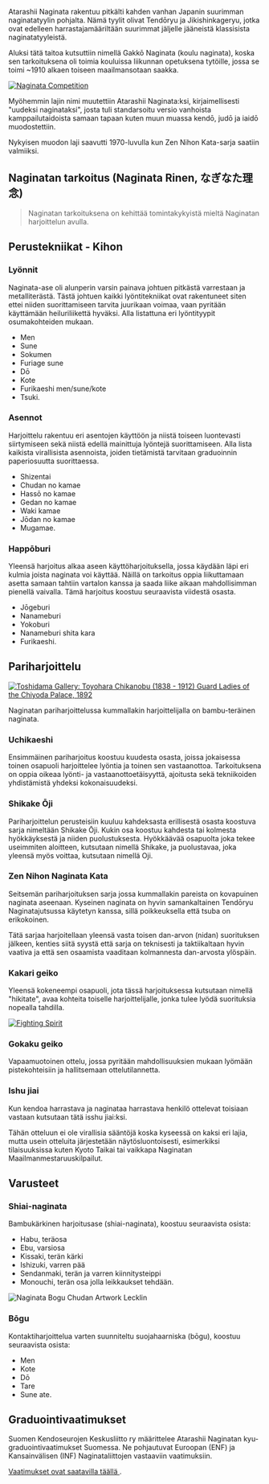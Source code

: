 
Atarashii Naginata rakentuu pitkälti kahden vanhan Japanin suurimman
naginatatyylin pohjalta. Nämä tyylit olivat Tendōryu ja Jikishinkageryu,
jotka ovat edelleen harrastajamääriltään suurimmat jäljelle jääneistä
klassisista naginatatyyleistä.

Aluksi tätä taitoa kutsuttiin nimellä Gakkō Naginata (koulu naginata), koska sen
tarkoituksena oli toimia kouluissa liikunnan opetuksena tytöille, jossa
se toimi ~1910 alkaen toiseen maailmansotaan saakka.

[![Naginata
Competition](http://farm7.staticflickr.com/6231/6282661367_12b51920c4_m.jpg)
](http://flickr.com/photos/96248369@N00/6282661367 "Naginata Competition / ethics_gradient")

Myöhemmin lajin nimi muutettiin Atarashii Naginata:ksi, kirjaimellisesti "uudeksi naginataksi",
josta tuli standarsoitu versio vanhoista kamppailutaidoista samaan tapaan kuten muun muassa kendō, judō ja
iaidō muodostettiin.

Nykyisen muodon  laji saavutti 1970-luvulla kun Zen Nihon Kata-sarja saatiin valmiiksi.

## Naginatan tarkoitus (Naginata Rinen, なぎなた理念)

> Naginatan tarkoituksena on kehittää tomintakykyistä mieltä Naginatan harjoittelun avulla.

## Perustekniikat - Kihon

### Lyönnit

Naginata-ase oli alunperin varsin painava johtuen pitkästä varrestaan ja
metalliterästä. Tästä johtuen kaikki lyöntitekniikat ovat rakentuneet
siten ettei niiden suorittamiseen tarvita juurikaan voimaa, vaan
pyritään käyttämään heiluriliikettä hyväksi. Alla listattuna eri
lyöntityypit osumakohteiden mukaan.

-   Men
-   Sune
-   Sokumen
-   Furiage sune
-   Dō
-   Kote
-   Furikaeshi men/sune/kote
-   Tsuki.

### Asennot

Harjoittelu rakentuu eri asentojen käyttöön ja niistä toiseen
luontevasti siirtymiseen sekä niistä edellä mainittuja lyöntejä
suorittamiseen. Alla lista kaikista virallisista asennoista, joiden
tietämistä tarvitaan graduoinnin paperiosuutta suorittaessa.

-   Shizentai
-   Chudan no kamae
-   Hassō no kamae
-   Gedan no kamae
-   Waki kamae
-   Jōdan no kamae
-   Mugamae.

### Happōburi

Yleensä harjoitus alkaa aseen käyttöharjoituksella, jossa käydään läpi
eri kulmia joista naginata voi käyttää. Näillä on tarkoitus oppia
liikuttamaan asetta samaan tahtiin vartalon kanssa ja saada liike aikaan
mahdollisimman pienellä vaivalla. Tämä harjoitus koostuu seuraavista
viidestä osasta.

-   Jōgeburi
-   Nanameburi
-   Yokoburi
-   Nanameburi shita kara
-   Furikaeshi.

## Pariharjoittelu

[![Toshidama Gallery: Toyohara Chikanobu (1838 - 1912) Guard Ladies of the Chiyoda Palace,
1892](http://farm9.staticflickr.com/8107/8453641906_8f54ca9720_m.jpg)
](http://www.flickr.com/photos/toshidama-gallery/8453641906 "Toshidama Gallery: Toyohara Chikanobu (1838 - 1912) Guard Ladies of the Chiyoda Palace, 1892 / Alex Faulkner")

Naginatan pariharjoittelussa kummallakin harjoittelijalla on bambu-teräinen naginata.

### Uchikaeshi

Ensimmäinen pariharjoitus koostuu kuudesta osasta, joissa jokaisessa
toinen osapuoli harjoittelee lyöntia ja toinen sen vastaanottoa.
Tarkoituksena on oppia oikeaa lyönti- ja vastaanottoetäisyyttä,
ajoitusta sekä tekniikoiden yhdistämistä yhdeksi kokonaisuudeksi.

### Shikake Ōji

Pariharjoittelun perusteisiin kuuluu kahdeksasta erillisestä osasta koostuva sarja nimeltään
Shikake Ōji. Kukin osa koostuu kahdesta tai kolmesta hyökkäyksestä ja niiden puolustuksesta.
Hyökkäävää osapuolta joka tekee useimmiten aloitteen, kutsutaan nimellä Shikake, ja puolustavaa,
joka yleensä myös voittaa, kutsutaan nimellä Oji.

### Zen Nihon Naginata Kata

Seitsemän pariharjoituksen sarja jossa kummallakin pareista on
kovapuinen naginata aseenaan. Kyseinen naginata on hyvin samankaltainen
Tendōryu Naginatajutsussa käytetyn kanssa, sillä poikkeuksella että tsuba on erikokoinen.

Tätä sarjaa harjoitellaan yleensä vasta toisen dan-arvon (nidan) suorituksen jälkeen,
kenties siitä syystä että sarja on teknisesti ja taktiikaltaan hyvin vaativa ja että sen
osaamista vaaditaan kolmannesta dan-arvosta ylöspäin.

### Kakari geiko

Yleensä kokeneempi osapuoli, jota tässä harjoituksessa kutsutaan nimellä "hikitate",
avaa kohteita toiselle harjoittelijalle, jonka tulee lyödä suorituksia nopealla tahdilla.

[![Fighting
Spirit](http://farm8.staticflickr.com/7036/7040969153_c884abd640_m.jpg)
](http://flickr.com/photos/31676563@N05/7040969153 "Fighting Spirit / Teruhide Tomori")

### Gokaku geiko

Vapaamuotoinen ottelu, jossa pyritään mahdollisuuksien mukaan lyömään pistekohteisiin ja hallitsemaan
ottelutilannetta.

### Ishu jiai

Kun kendoa harrastava ja naginataa harrastava henkilö ottelevat toisiaan
vastaan kutsutaan tätä isshu jiai:ksi.

Tähän otteluun ei ole virallisia sääntöjä koska kyseessä on kaksi eri
lajia, mutta usein otteluita järjestetään näytösluontoisesti, esimerkiksi tilaisuuksissa kuten
Kyoto Taikai tai vaikkapa Naginatan Maailmanmestaruuskilpailut.

## Varusteet

### Shiai-naginata

Bambukärkinen harjoitusase (shiai-naginata), koostuu seuraavista osista:

-   Habu, teräosa
-   Ebu, varsiosa
-   Kissaki, terän kärki
-   Ishizuki, varren pää
-   Sendanmaki, terän ja varren kiinnitysteippi
-   Monouchi, terän osa jolla leikkaukset tehdään.

![Naginata Bogu Chudan Artwork
Lecklin](/img/naginata-bogu-chudan-artwork-lecklin.png)

### Bōgu

Kontaktiharjoittelua varten suunniteltu suojahaarniska (bōgu), koostuu
seuraavista osista:

-   Men
-   Kote
-   Dō
-   Tare
-   Sune ate.

## Graduointivaatimukset

Suomen Kendoseurojen Keskusliitto ry määrittelee Atarashii Naginatan
kyu-graduointivaatimukset Suomessa. Ne pohjautuvat Euroopan (ENF) ja
Kansainvälisen (INF) Naginataliittojen vastaaviin vaatimuksiin.

[Vaatimukset ovat saatavilla täällä
](https://github.com/paazmaya/naginata.fi/blob/master/content/fi/Graduointisäännöt.md "Graduointisäännöt").
